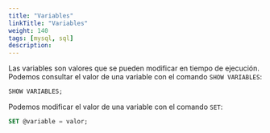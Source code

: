 ```yaml
---
title: "Variables"
linkTitle: "Variables"
weight: 140 
tags: [mysql, sql]
description:  
---
```


Las variables son valores que se pueden modificar en tiempo de ejecución. Podemos consultar el valor de una variable con el comando `SHOW VARIABLES`:

```sql
SHOW VARIABLES;
```

Podemos modificar el valor de una variable con el comando `SET`:

```sql
SET @variable = valor;
```
